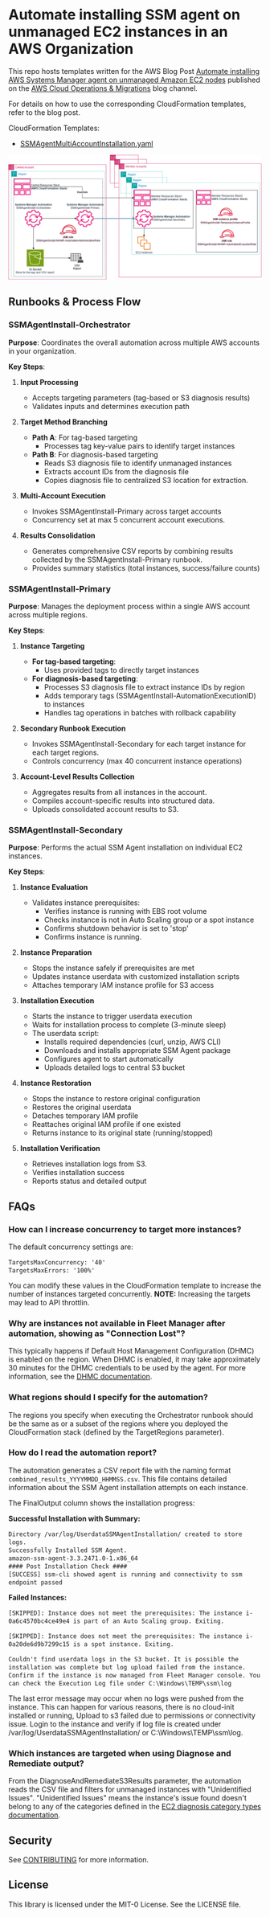 # Automate installing SSM agent on unmanaged EC2 instances in an AWS Organization

This repo hosts templates written for the AWS Blog Post [Automate installing AWS Systems Manager agent on unmanaged Amazon EC2 nodes](https://aws.amazon.com/blogs/mt/automate-installing-ssm-agent-on-unmanaged-ec2-instances-in-an-aws-organization/) published on the [AWS Cloud Operations & Migrations](https://aws.amazon.com/blogs/mt/) blog channel.

For details on how to use the corresponding CloudFormation templates, refer to the blog post.

CloudFormation Templates:

* [SSMAgentMultiAccountInstallation.yaml](/Templates/CloudFormation/SSMAgentMultiAccountInstallation.yaml)

![Architectural Diagram](/Images/ArchitecturalDiagram.png)

## Runbooks & Process Flow

### SSMAgentInstall-Orchestrator

**Purpose**: Coordinates the overall automation across multiple AWS accounts in your organization.

**Key Steps**:
1. **Input Processing**
   - Accepts targeting parameters (tag-based or S3 diagnosis results)
   - Validates inputs and determines execution path

2. **Target Method Branching**
   - **Path A**: For tag-based targeting
     - Processes tag key-value pairs to identify target instances
   - **Path B**: For diagnosis-based targeting
     - Reads S3 diagnosis file to identify unmanaged instances
     - Extracts account IDs from the diagnosis file
     - Copies diagnosis file to centralized S3 location for extraction.

3. **Multi-Account Execution**
   - Invokes SSMAgentInstall-Primary across target accounts
   - Concurrency set at max 5 concurrent account executions.

4. **Results Consolidation**
   - Generates comprehensive CSV reports by combining results collected by the SSMAgentInstall-Primary runbook.
   - Provides summary statistics (total instances, success/failure counts)

### SSMAgentInstall-Primary

**Purpose**: Manages the deployment process within a single AWS account across multiple regions.

**Key Steps**:
1. **Instance Targeting**
   - **For tag-based targeting**:
     - Uses provided tags to directly target instances
   - **For diagnosis-based targeting**:
     - Processes S3 diagnosis file to extract instance IDs by region
     - Adds temporary tags (SSMAgentInstall-AutomationExecutionID) to instances
     - Handles tag operations in batches with rollback capability

2. **Secondary Runbook Execution**
   - Invokes SSMAgentInstall-Secondary for each target instance for each target regions.
   - Controls concurrency (max 40 concurrent instance operations)

3. **Account-Level Results Collection**
   - Aggregates results from all instances in the account.
   - Compiles account-specific results into structured data.
   - Uploads consolidated account results to S3.

### SSMAgentInstall-Secondary

**Purpose**: Performs the actual SSM Agent installation on individual EC2 instances.

**Key Steps**:
1. **Instance Evaluation**
   - Validates instance prerequisites:
     - Verifies instance is running with EBS root volume
     - Checks instance is not in Auto Scaling group or a spot instance
     - Confirms shutdown behavior is set to 'stop'
     - Confirms instance is running.

2. **Instance Preparation**
   - Stops the instance safely if prerequisites are met
   - Updates instance userdata with customized installation scripts
   - Attaches temporary IAM instance profile for S3 access

3. **Installation Execution**
   - Starts the instance to trigger userdata execution
   - Waits for installation process to complete (3-minute sleep)
   - The userdata script:
     - Installs required dependencies (curl, unzip, AWS CLI)
     - Downloads and installs appropriate SSM Agent package
     - Configures agent to start automatically
     - Uploads detailed logs to central S3 bucket

4. **Instance Restoration**
   - Stops the instance to restore original configuration
   - Restores the original userdata
   - Detaches temporary IAM profile
   - Reattaches original IAM profile if one existed
   - Returns instance to its original state (running/stopped)

5. **Installation Verification**
   - Retrieves installation logs from S3.
   - Verifies installation success
   - Reports status and detailed output


## FAQs

### How can I increase concurrency to target more instances?
The default concurrency settings are:
```
TargetsMaxConcurrency: '40'
TargetsMaxErrors: '100%'
```
You can modify these values in the CloudFormation template to increase the number of instances targeted concurrently. **NOTE:** Increasing the targets may lead to API throttlin.

### Why are instances not available in Fleet Manager after automation, showing as "Connection Lost"?
This typically happens if Default Host Management Configuration (DHMC) is enabled on the region. When DHMC is enabled, it may take approximately 30 minutes for the DHMC credentials to be used by the agent. For more information, see the [DHMC documentation](https://docs.aws.amazon.com/systems-manager/latest/userguide/fleet-manager-default-host-management-configuration.html#dhmc-activate).

### What regions should I specify for the automation?
The regions you specify when executing the Orchestrator runbook should be the same as or a subset of the regions where you deployed the CloudFormation stack (defined by the TargetRegions parameter).

### How do I read the automation report?
The automation generates a CSV report file with the naming format `combined_results_YYYYMMDD_HHMMSS.csv`. This file contains detailed information about the SSM Agent installation attempts on each instance.

The FinalOutput column shows the installation progress:

**Successful Installation with Summary:**
```
Directory /var/log/UserdataSSMAgentInstallation/ created to store logs.
Successfully Installed SSM Agent.
amazon-ssm-agent-3.3.2471.0-1.x86_64
#### Post Installation Check ####
[SUCCESS] ssm-cli showed agent is running and connectivity to ssm endpoint passed
```

**Failed Instances:**
```
[SKIPPED]: Instance does not meet the prerequisites: The instance i-0a6c4570bc4ce49e4 is part of an Auto Scaling group. Exiting.
```
```
[SKIPPED]: Instance does not meet the prerequisites: The instance i-0a20de6d9b7299c15 is a spot instance. Exiting.
```

```
Couldn't find userdata logs in the S3 bucket. It is possible the installation was complete but log upload failed from the instance. Confirm if the instance is now managed from Fleet Manager console. You can check the Execution Log file under C:\Windows\TEMP\ssm\log
```
The last error message may occur when no logs were pushed from the instance. This can happen for various reasons, there is no cloud-init installed or running, Upload to s3 failed due to permissions or connectivity issue. Login to the instance and verify if log file is created under /var/log/UserdataSSMAgentInstallation/ or C:\Windows\TEMP\ssm\log.

### Which instances are targeted when using Diagnose and Remediate output?
From the DiagnoseAndRemediateS3Results parameter, the automation reads the CSV file and filters for unmanaged instances with "Unidentified Issues". "Unidentified Issues" means the instance's issue found doesn't belong to any of the categories defined in the [EC2 diagnosis category types documentation](https://docs.aws.amazon.com/systems-manager/latest/userguide/diagnosing-ec2-category-types.html).


## Security

See [CONTRIBUTING](CONTRIBUTING.md#security-issue-notifications) for more information.

## License

This library is licensed under the MIT-0 License. See the LICENSE file.
